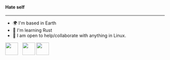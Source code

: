 <h4>Hate self</h4>

---

- 🌍 I'm based in Earth
- 🦀 I'm learning Rust
- 🤝 I am open to help/collaborate with anything in Linux.

<div>
  <img src="https://cdn.rawgit.com/oh-my-fish/oh-my-fish/e4f1c2e0219a17e2c748b824004c8d0b38055c16/docs/logo.svg" width="40px" style="display: inline-block; margin-right: 10px;">
  <img src="https://banner2.cleanpng.com/20180414/zgw/avft8evyi.webp" width="40px" height="40px" style="display: inline-block;">
  <img src="https://w7.pngwing.com/pngs/520/391/png-transparent-rust-system-programming-language-programmer-programming-language-logo-bicycle-part-c.png" width="40px" height="40px" style="display: inline-block;">
  
</div>
